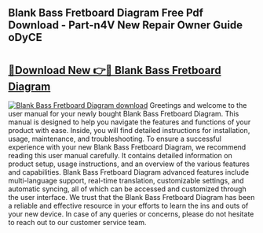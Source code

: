 ## Blank Bass Fretboard Diagram Free Pdf Download - Part-n4V New Repair Owner Guide oDyCE

# <h2><a href="http://dfryalq.blite.top/?on=Blank+Bass+Fretboard+Diagram">🔗Download New 👉🔴 Blank Bass Fretboard Diagram</a></h2>

[![Blank Bass Fretboard Diagram download](https://i.imgur.com/lujVjoI.png)](http://dfryalq.blite.top/?on=Blank+Bass+Fretboard+Diagram)
Greetings and welcome to the user manual for your newly bought Blank Bass Fretboard Diagram. This manual is designed to help you navigate the features and functions of your product with ease. Inside, you will find detailed instructions for installation, usage, maintenance, and troubleshooting. To ensure a successful experience with your new Blank Bass Fretboard Diagram, we recommend reading this user manual carefully. It contains detailed information on product setup, usage instructions, and an overview of the various features and capabilities. Blank Bass Fretboard Diagram advanced features include multi-language support, real-time translation, customizable settings, and automatic syncing, all of which can be accessed and customized through the user interface. We trust that the Blank Bass Fretboard Diagram has been a reliable and effective resource in your efforts to learn the ins and outs of your new device. In case of any queries or concerns, please do not hesitate to reach out to our customer service team.
